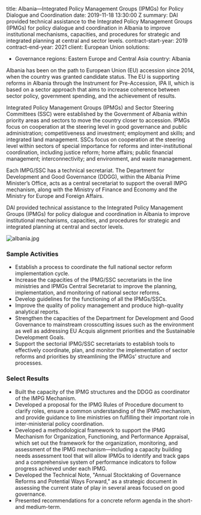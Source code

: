 
title: Albania—Integrated Policy Management Groups (IPMGs) for Policy Dialogue and
  Coordination
date: 2019-11-18 13:30:00 Z
summary: DAI provided technical assistance to the Integrated Policy Management Groups
  (IPMGs) for policy dialogue and coordination in Albania to improve institutional
  mechanisms, capacities, and procedures for strategic and integrated planning at
  central and sector levels.
contract-start-year: 2019
contract-end-year: 2021
client: European Union
solutions:
- Governance
regions: Eastern Europe and Central Asia
country: Albania


Albania has been on the path to European Union (EU) accession since 2014, when the country was granted candidate status. The EU is supporting reforms in Albania through the Instrument for Pre-Accession, IPA II, which is based on a sector approach that aims to increase coherence between sector policy, government spending, and the achievement of results.

Integrated Policy Management Groups (IPMGs) and Sector Steering Committees (SSC) were established by the Government of Albania within priority areas and sectors to move the country closer to accession. IPMGs focus on cooperation at the steering level in good governance and public administration; competitiveness and investment; employment and skills; and integrated land management. SSCs focus on cooperation at the steering level within sectors of special importance for reforms and inter-institutional coordination, including justice reform; home affairs; public financial management; interconnectivity; and environment, and waste management.

Each IMPG/SSC has a technical secretariat. The Department for Development and Good Governance (DDGG), within the Albania Prime Minister’s Office, acts as a central secretariat to support the overall IMPG mechanism, along with the Ministry of Finance and Economy and the Ministry for Europe and Foreign Affairs.

DAI provided technical assistance to the Integrated Policy Management Groups (IPMGs) for policy dialogue and coordination in Albania to improve institutional mechanisms, capacities, and procedures for strategic and integrated planning at central and sector levels.

![albania.jpg](/uploads/albania.jpg)

### Sample Activities

* Establish a process to coordinate the full national sector reform implementation cycle.
* Increase the capacities of the IPMG/SSC secretariats in the line ministries and IPMGs Central Secretariat to improve the planning, implementation, and monitoring of national sector reforms.
* Develop guidelines for the functioning of all the IPMGs/SSCs.
* Improve the quality of policy management and produce high-quality analytical reports.
* Strengthen the capacities of the Department for Development and Good Governance to mainstream crosscutting issues such as the environment as well as addressing EU Acquis alignment priorities and the Sustainable Development Goals.
* Support the sectorial IPMG/SSC secretariats to establish tools to effectively coordinate, plan, and monitor the implementation of sector reforms and priorities by streamlining the IPMGs' structure and processes.

### Select Results

* Built the capacity of the IPMG structures and the DDGG as coordinator of the IMPG Mechanism.
* Developed a proposal for the IPMG Rules of Procedure document to clarify roles, ensure a common understanding of the IPMG mechanism, and provide guidance to line ministries on fulfilling their important role in inter-ministerial policy coordination.
* Developed a methodological framework to support the IPMG Mechanism for Organization, Functioning, and Performance Appraisal, which set out the framework for the organization, monitoring, and assessment of the IPMG mechanism—including a capacity building needs assessment tool that will allow IPMGs to identify and track gaps and a comprehensive system of performance indicators to follow progress achieved under each IPMG.
* Developed the Technical Note, "Annual Stocktaking of Governance Reforms and Potential Ways Forward," as a strategic document in assessing the current state of play in several areas focused on good governance.
* Presented recommendations for a concrete reform agenda in the short- and medium-term.
